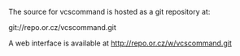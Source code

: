 The source for vcscommand is hosted as a git repository at:

git://repo.or.cz/vcscommand.git

A web interface is available at http://repo.or.cz/w/vcscommand.git